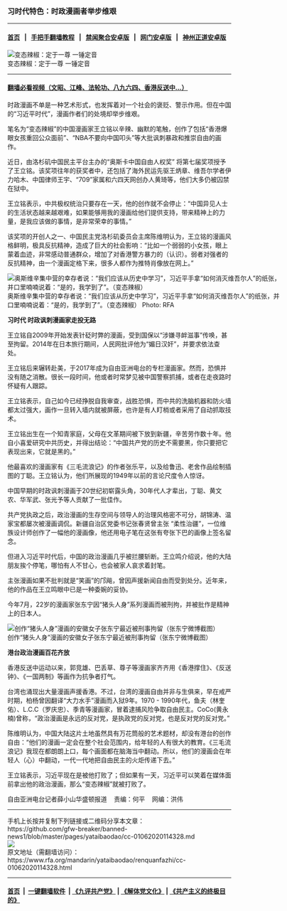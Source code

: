 ### 习时代特色：时政漫画者举步维艰
------------------------

#### [首页](https://github.com/gfw-breaker/banned-news1/blob/master/README.md) &nbsp;&nbsp;|&nbsp;&nbsp; [手把手翻墙教程](https://github.com/gfw-breaker/guides/wiki) &nbsp;&nbsp;|&nbsp;&nbsp; [禁闻聚合安卓版](https://github.com/gfw-breaker/bn-android) &nbsp;&nbsp;|&nbsp;&nbsp; [网门安卓版](https://github.com/oGate2/oGate) &nbsp;&nbsp;|&nbsp;&nbsp; [神州正道安卓版](https://github.com/SzzdOgate/update) 



<div id="headerimg">
 <img alt="变态辣椒：定于一尊 一锤定音" src="https://www.rfa.org/mandarin/yataibaodao/renquanfazhi/cc-01062020114328.html/yt0106o.jpg/image" title="变态辣椒：定于一尊 一锤定音"/>
 <div id="headerimgcontents">
  <div id="headerimgcaption">
   <span>
    变态辣椒：定于一尊 一锤定音
   </span>
   <!-- zoomattribute -->
  </div>
  <!-- headerimgcaption -->
 </div>
 <!-- headerimagecontents -->
</div>

<hr/>


#### [翻墙必看视频（文昭、江峰、法轮功、八九六四、香港反送中...）](http://167.172.214.107/home.html)

<div id="storytext">
 <div>
  <div class="slot_header">
  </div>
 </div>
 <p>
  时政漫画不单是一种艺术形式，也发挥着对一个社会的褒贬、警示作用。但在中国的“习近平时代”，漫画作者们的处境却举步维艰。
 </p>
 <p>
  笔名为“变态辣椒”的中国漫画家王立铭以辛辣、幽默的笔触，创作了包括“香港爆眼女孩重回公众面前”、“NBA不要向中国叩头”等大批讽刺暴政和推崇自由的画作。
 </p>
 <p>
 </p>
 <p>
 </p>
 <p>
  近日，由洛杉矶中国民主平台主办的“奥斯卡中国自由人权奖” 将第七届奖项授予了王立铭。该奖项往年的获奖者中，还包括了海外民运先驱王炳章、维吾尔学者伊力哈木、中国律师王宇、“709”家属和六四天网创办人黄琦等，他们大多仍被囚禁在狱中。
 </p>
 <p>
  王立铭表示，中共极权统治只要存在一天，他的创作就不会停止：“中国异见人士的生活状态越来越艰难，如果能够用我的漫画给他们提供支持，带来精神上的力量，是我应该做的事情，是非常荣幸的事情。”
 </p>
 <p>
  该奖项的开创人之一、中国民主党洛杉矶委员会主席陈维明认为，王立铭的漫画风格鲜明，极具反抗精神，造成了巨大的社会影响：“比如一个弱弱的小女孩，眼上蒙着血迹，非常感动普通群众，增加了对香港警方暴力的（认识）。弱者对强者的反抗精神，由一个漫画定格下来，很多人都作为推特肖像放在网上。”
 </p>
 <p>
  <div class="image-inline captioned" style="width:622px;">
   <div style="width:622px;">
    <img alt="奥斯维辛集中营的幸存者说：“我们应该从历史中学习”，习近平手拿“如何消灭维吾尔人”的纸张，并口里喃喃说着：“是的，我学到了”。（变态辣椒）" src="https://www.rfa.org/mandarin/yataibaodao/renquanfazhi/cc-01062020114328.html/yt0106l-jpg.jpeg" title="奥斯维辛集中营的幸存者说：“我们应该从历史中学习”，习近平手拿“如何消灭维吾尔人”的纸张，并口里喃喃说着：“是的，我学到了”。（变态辣椒）"/>
   </div>
   <div class="image-caption">
    <span style="width:622px;">
     奥斯维辛集中营的幸存者说：“我们应该从历史中学习”，习近平手拿“如何消灭维吾尔人”的纸张，并口里喃喃说着：“是的，我学到了”。（变态辣椒）
    </span>
    <span class="copyright">
     Photo: RFA
    </span>
   </div>
  </div>
 </p>
 <p>
  <b>
   习时代
  </b>
  <b>
  </b>
  <b>
   时政讽刺漫画家走投无路
  </b>
 </p>
 <p>
  王立铭自2009年开始发表针砭时弊的漫画，受到国保以“涉嫌寻衅滋事”传唤，甚至拘留。2014年在日本旅行期间，人民网批评他为“媚日汉奸”，并要求依法查处。
 </p>
 <p>
  王立铭后来辗转赴美，于2017年成为自由亚洲电台的专栏漫画家。然而，恐惧并没有随之消散。很长一段时间，他或者时常梦见被中国警察抓捕，或者在走夜路时怀疑有人跟踪。
 </p>
 <p>
  王立铭表示，自己如今已经挣脱自我审查，战胜恐惧，而中共的洗脑机器和防火墙都太过强大，画作一旦转入墙内就被屏蔽，也许是有人盯梢或者采用了自动抓取技术。
 </p>
 <p>
  王立铭出生在一个知青家庭，父母在文革期间被下放到新疆，辛苦劳作数十年。他自小喜爱研究中共历史，并得出结论：“中国共产党的历史不需要黑，你只要把它表现出来，它就是黑的。”
 </p>
 <p>
  他最喜欢的漫画家有《三毛流浪记》的作者张乐平，以及给鲁迅、老舍作品绘制插图的丁聪。王立铭认为，他们所展现的1949年以前的言论尺度令人惊讶。
 </p>
 <p>
  中国早期的时政讽刺漫画于20世纪初崭露头角，30年代人才辈出，丁聪、黄文农、华军武、张光予等人贡献了一批佳作。
 </p>
 <p>
  共产党执政之后，政治漫画的生存空间与领导人的治理风格密不可分，胡锦涛、温家宝都屡次被漫画调侃。新疆自治区党委书记张春贤曾主张 “柔性治疆”，一位维族设计师创作了一幅他的漫画像，他还用电子笔在这张有夸张下巴的画像上签名留念。
 </p>
 <p>
  但进入习近平时代后，中国的政治漫画几乎被拦腰斩断。王立鸣介绍说，他的大陆朋友挨个停笔，哪怕有人不甘心，也会被家人哀求着封笔。
 </p>
 <p>
  主张漫画如果不批判就是“笑画”的邝飚，曾因声援新闻自由而受到处分。近年来，他的作品在王立鸣眼中已是一种委婉的妥协。
 </p>
 <p>
  今年7月，22岁的漫画家张东宁因“猪头人身”系列漫画而被刑拘，并被批作是精神上的日本人。
 </p>
 <p>
  <div class="image-inline captioned" style="width:600px;">
   <div style="width:600px;">
    <img alt="创作“猪头人身”漫画的安徽女子张东宁最近被刑事拘留（张东宁微博截图）" src="https://www.rfa.org/mandarin/yataibaodao/renquanfazhi/cc-01062020114328.html/yt0106m.jpg" title="创作“猪头人身”漫画的安徽女子张东宁最近被刑事拘留（张东宁微博截图）"/>
   </div>
   <div class="image-caption">
    <span style="width:600px;">
     创作“猪头人身”漫画的安徽女子张东宁最近被刑事拘留（张东宁微博截图）
    </span>
    <span class="copyright">
    </span>
   </div>
  </div>
 </p>
 <p>
  <b>
   港台政治漫画百花齐放
  </b>
 </p>
 <p>
  香港反送中运动以来，郭竞雄、巴丢草、尊子等漫画家齐齐用《香港撑住》、《反送钟》、《一国两制》等画作为抗争者打气。
 </p>
 <p>
  台湾也涌现出大量漫画声援香港。不过，台湾的漫画自由并非与生俱来，早在戒严时期，柏杨曾因翻译“大力水手”漫画而入狱9年。1970 - 1990年代，鱼夫（林奎佑）、L.C.C（罗庆忠）、季青等漫画家，冒着逮捕风险争取自由民主。CoCo(黄永楠)曾称，“政治漫画是永远的反对党，是执政党的反对党，也是反对党的反对党。”
 </p>
 <p>
  陈维明认为，中国大陆这片土地虽然具有万花筒般的艺术题材，却没有港台的创作自由：“他们的漫画一定会在整个社会范围内，给年轻的人有很大的教育。《三毛流浪记》我现在都朗朗上口，每个画面都在脑海当中翻动。所以，他们的漫画会在年轻人（心）中翻动，一代一代地把自由民主的火炬传递下去。”
 </p>
 <p>
  王立铭表示，习近平现在是被他打败了；但如果有一天，习近平可以笑着在媒体面前拿出他的政治漫画，那么“变态辣椒”就被打败了。
 </p>
 <p>
 </p>
 <p>
  自由亚洲电台记者薛小山华盛顿报道    责编：何平    网编：洪伟
 </p>
</div>

<hr/>
手机上长按并复制下列链接或二维码分享本文章：<br/>
https://github.com/gfw-breaker/banned-news1/blob/master/pages/yataibaodao/cc-01062020114328.md <br/>
<a href='https://github.com/gfw-breaker/banned-news1/blob/master/pages/yataibaodao/cc-01062020114328.md'><img src='https://github.com/gfw-breaker/banned-news1/blob/master/pages/yataibaodao/cc-01062020114328.md.png'/></a> <br/>
原文地址（需翻墙访问）：https://www.rfa.org/mandarin/yataibaodao/renquanfazhi/cc-01062020114328.html


------------------------
#### [首页](https://github.com/gfw-breaker/banned-news1/blob/master/README.md) &nbsp;|&nbsp; [一键翻墙软件](https://github.com/gfw-breaker/nogfw/blob/master/README.md) &nbsp;| [《九评共产党》](https://github.com/gfw-breaker/9ping.md/blob/master/README.md#九评之一评共产党是什么) | [《解体党文化》](https://github.com/gfw-breaker/jtdwh.md/blob/master/README.md) | [《共产主义的终极目的》](https://github.com/gfw-breaker/gczydzjmd.md/blob/master/README.md)


<img src='http://gfw-breaker.win/banned-news/pages/yataibaodao/cc-01062020114328.md' width='0px' height='0px'/>